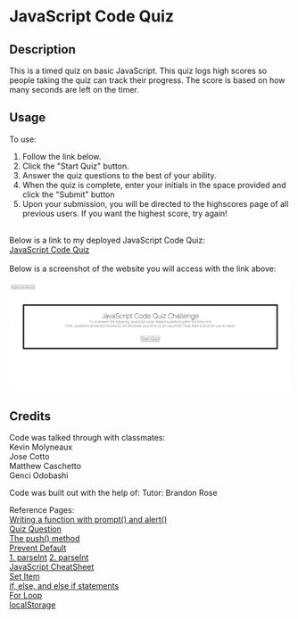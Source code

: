 # JavaScript Code Quiz

## Description
This is a timed quiz on basic JavaScript. This quiz logs high scores so people taking the quiz can track their progress. The score is based on how many seconds are left on the timer.  

## Usage

To use: <br>
1. Follow the link below. <br>
2. Click the "Start Quiz" button. <br>
3. Answer the quiz questions to the best of your ability. <br>
4. When the quiz is complete, enter your initials in the space provided and click the "Submit" button <br>
5. Upon your submission, you will be directed to the highscores page of all previous users. If you want the highest score, try again!
<br>
Below is a link to my deployed JavaScript Code Quiz: <br>
<a href="https://hflora2010.github.io/Code-Quiz/">JavaScript Code Quiz</a>
<br>
<br>
Below is a screenshot of the website you will access with the link above:

![Alt text](/assets/css/images/Quiz%20Screen-Shot.png "Screen-Shot")

## Credits

Code was talked through with classmates:<br>
Kevin Molyneaux<br>
Jose Cotto<br>
Matthew Caschetto<br>
Genci Odobashi


Code was built out with the help of: Tutor: Brandon Rose

Reference Pages: <br>
<a href="https://stackoverflow.com/questions/37287093/starting-a-javascript-prompt-after-a-button-is-clicked"> Writing a function with prompt() and alert()</a> <br>
<a href="https://www.w3schools.com/quiztest/quiztest.asp?qtest=JS"> Quiz Question </a> <br>
<a href="https://developer.mozilla.org/en-US/docs/Web/JavaScript/Reference/Global_Objects/Array/push"> The push() method</a> <br>
<a href="https://www.w3schools.com/jsref/event_preventdefault.asp"> Prevent Default</a> <br>
<a href="https://www.w3schools.com/jsref/jsref_parseint.asp">1. parseInt</a>
<a href="https://developer.mozilla.org/en-US/docs/Web/JavaScript/Reference/Global_Objects/parseInt"> 2. parseInt</a><br>
<a href="https://htmlcheatsheet.com/js/"> JavaScript CheatSheet</a><br>
<a href="https://www.w3schools.com/jsref/met_storage_setitem.asp"> Set Item</a><br>
<a href="https://www.w3schools.com/js/js_if_else.asp"> if, else, and else if statements</a><br>
<a href="https://www.w3schools.com/js/js_loop_for.asp"> For Loop</a><br>
<a href="https://www.w3schools.com/jsref/prop_win_localstorage.asp">localStorage</a>
